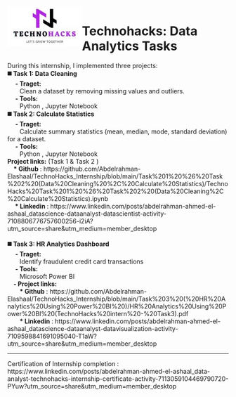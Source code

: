 <img src='./Task 1 & Task 2 (Data Cleaning , Calculate Statistics)/technohacks_logo.jpg' align='left' width="170" height="90" /> 
<h1> Technohacks: Data Analytics Tasks </h1>
During this internship, I implemented three projects:
  <br><b>◼️ Task 1: Data Cleaning </b>
  <br>&emsp; <b>- Traget: </b>
  <br>&emsp;&emsp;Clean a dataset by removing missing values and outliers.
   <br>&emsp; <b>- Tools:</b>
  <br>&emsp;&emsp;Python , Jupyter Notebook
   <br><b>◼️ Task 2: Calculate Statistics </b>
    <br>&emsp; <b>- Traget: </b>
  <br>&emsp;&emsp;Calculate summary statistics (mean, median, mode, standard deviation) for a dataset.
  <br>&emsp; <b>- Tools:</b>
  <br>&emsp;&emsp;Python , Jupyter Notebook
    <br><b>Project links:</b>  (Task 1 & Task 2 )
      <br>&emsp;<b>* Github </b>: https://github.com/Abdelrahman-Elashaal/TechnoHacks_Internship/blob/main/Task%201%20%26%20Task%202%20(Data%20Cleaning%20%2C%20Calculate%20Statistics)/TechnoHacks%20Task%201%20%26%20Task%202%20(Data%20Cleaning%2C%20Calculate%20Statistics).ipynb
    <br>&emsp;<b> * Linkedin </b>: https://www.linkedin.com/posts/abdelrahman-ahmed-el-ashaal_datascience-dataanalyst-datascientist-activity-7108806776757600256-i2iA?utm_source=share&utm_medium=member_desktop
<br><br> <b>◼️ Task 3: HR Analytics Dashboard </b>
 <br>&emsp; <b>- Traget:</b>
 <br>&emsp;&emsp;Identify fraudulent credit card transactions
<br>&emsp; <b>- Tools:</b>
  <br>&emsp;&emsp;Microsoft Power BI
    <br>&emsp;<b>- Project links:</b>
      <br> &emsp;&emsp;<b>* Github </b>: https://github.com/Abdelrahman-Elashaal/TechnoHacks_Internship/blob/main/Task%203%20(%20HR%20Analytics%20Using%20Power%20BI%20)/HR%20Analytics%20Using%20Power%20BI%20(TechnoHacks%20intern%20-%20Task3).pdf
      <br> &emsp;&emsp;<b>* Linkedin </b>: https://www.linkedin.com/posts/abdelrahman-ahmed-el-ashaal_datascience-dataanalyst-datavisualization-activity-7109598841691095040-T1aW?utm_source=share&utm_medium=member_desktop
<hr>
Certification of Internship completion : https://www.linkedin.com/posts/abdelrahman-ahmed-el-ashaal_data-analyst-technohacks-internship-certificate-activity-7113059104469790720-PYuw?utm_source=share&utm_medium=member_desktop
